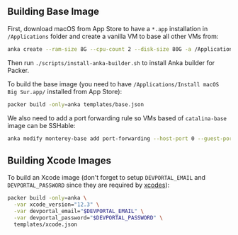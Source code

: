 ## Building Base Image

First, download macOS from App Store to have a `*.app` installation in `/Applications` folder and create a vanilla VM to
base all other VMs from:

```bash
anka create --ram-size 8G --cpu-count 2 --disk-size 80G -a /Applications/Install\ macOS\ Big\ Sur.app monterey-vanilla
```

Then run `./scripts/install-anka-builder.sh` to install Anka builder for Packer.

To build the base image (you need to have `/Applications/Install macOS Big Sur.app/` installed from App Store):

```bash
packer build -only=anka templates/base.json
```

We also need to add a port forwarding rule so VMs based of `catalina-base` image can be SSHable:

```bash
anka modify monterey-base add port-forwarding --host-port 0 --guest-port 22 ssh
```

## Building Xcode Images

To build an Xcode image (don't forget to setup `DEVPORTAL_EMAIL` and `DEVPORTAL_PASSWORD` since they are required by
[xcodes](https://github.com/RobotsAndPencils/xcodes#usage)):

```bash
packer build -only=anka \
  -var xcode_version="12.3" \
  -var devportal_email="$DEVPORTAL_EMAIL" \
  -var devportal_password="$DEVPORTAL_PASSWORD" \
  templates/xcode.json
```
